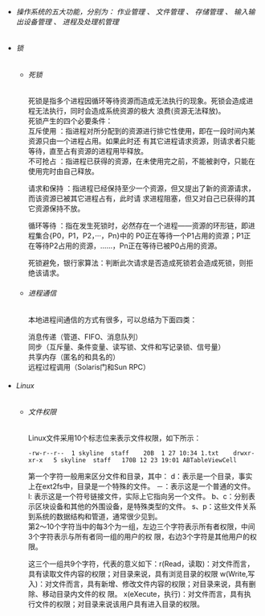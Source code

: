 ###### 

* ###### 操作系统的五大功能，分别为： 作业管理 、 文件管理 、 存储管理 、 输入输出设备管理 、 进程及处理机管理 
* ###### 锁

  * ###### 死锁

    死锁是指多个进程因循环等待资源而造成无法执行的现象。死锁会造成进程无法执行，同时会造成系统资源的极大 浪费\(资源无法释放\)。  
    死锁产生的四个必要条件：  
    互斥使用 ：指进程对所分配到的资源进行排它性使用，即在一段时间内某资源只由一个进程占用。如果此时还 有其它进程请求资源，则请求者只能等待，直至占有资源的进程用毕释放。  
    不可抢占 ：指进程已获得的资源，在未使用完之前，不能被剥夺，只能在使用完时由自己释放。

    请求和保持 ：指进程已经保持至少一个资源，但又提出了新的资源请求，而该资源已被其它进程占有，此时请 求进程阻塞，但又对自己已获得的其它资源保持不放。

    循环等待 ：指在发生死锁时，必然存在一个进程——资源的环形链，即进程集合{P0，P1，P2，···，Pn}中的 P0正在等待一个P1占用的资源；P1正在等待P2占用的资源，……，Pn正在等待已被P0占用的资源。

    死锁避免，银行家算法：判断此次请求是否造成死锁若会造成死锁，则拒绝该请求。

  * ###### 进程通信

    本地进程间通信的方式有很多，可以总结为下面四类：

    消息传递（管道、FIFO、消息队列）  
    同步（互斥量、条件变量、读写锁、文件和写记录锁、信号量）  
    共享内存（匿名的和具名的）  
    远程过程调用（Solaris门和Sun RPC）
* ###### Linux

  * ###### 文件权限

    Linux文件采用10个标志位来表示文件权限，如下所示：  
    `-rw-r--r--  1 skyline  staff    20B  1 27 10:34 1.txt   
    drwxr-xr-x   5 skyline  staff   170B 12 23 19:01 ABTableViewCell    `

    第一个字符一般用来区分文件和目录，其中：    d：表示是一个目录，事实上在ext2fs中，目录是一个特殊的文件。 －：表示这是一个普通的文件。 l: 表示这是一个符号链接文件，实际上它指向另一个文件。 b、c：分别表示区块设备和其他的外围设备，是特殊类型的文件。 s、p：这些文件关系到系统的数据结构和管道，通常很少见到。  
    第2～10个字符当中的每3个为一组，左边三个字符表示所有者权限，中间3个字符表示与所有者同一组的用户的权 限，右边3个字符是其他用户的权限。  
    这三个一组共9个字符，代表的意义如下：r\(Read，读取\)：对文件而言，具有读取文件内容的权限；对目录来说，具有浏览目录的权限 w\(Write,写入\)：对文件而言，具有新增、修改文件内容的权限；对目录来说，具有删除、移动目录内文件的权 限。 x\(eXecute，执行\)：对文件而言，具有执行文件的权限；对目录来说该用户具有进入目录的权限。



